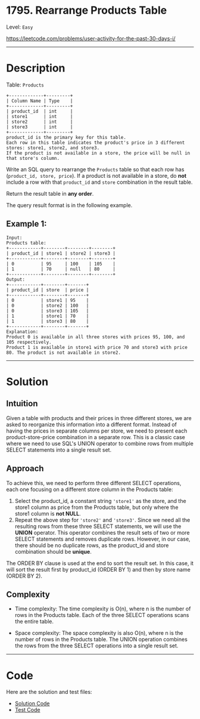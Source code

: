 # 1795. Rearrange Products Table

Level: `Easy`

https://leetcode.com/problems/user-activity-for-the-past-30-days-i/

---

# Description

Table: `Products`

    +-------------+---------+
    | Column Name | Type    |
    +-------------+---------+
    | product_id  | int     |
    | store1      | int     |
    | store2      | int     |
    | store3      | int     |
    +-------------+---------+
    product_id is the primary key for this table.
    Each row in this table indicates the product's price in 3 different stores: store1, store2, and store3.
    If the product is not available in a store, the price will be null in that store's column.

Write an SQL query to rearrange the `Products` table so that each row has (`product_id, store, price`). If a product is
not available in a store, do **not** include a row with that `product_id` and `store` combination in the result table.

Return the result table in **any order**.

The query result format is in the following example.

## Example 1:

    Input:
    Products table:
    +------------+--------+--------+--------+
    | product_id | store1 | store2 | store3 |
    +------------+--------+--------+--------+
    | 0          | 95     | 100    | 105    |
    | 1          | 70     | null   | 80     |
    +------------+--------+--------+--------+
    Output:
    +------------+--------+-------+
    | product_id | store  | price |
    +------------+--------+-------+
    | 0          | store1 | 95    |
    | 0          | store2 | 100   |
    | 0          | store3 | 105   |
    | 1          | store1 | 70    |
    | 1          | store3 | 80    |
    +------------+--------+-------+
    Explanation:
    Product 0 is available in all three stores with prices 95, 100, and 105 respectively.
    Product 1 is available in store1 with price 70 and store3 with price 80. The product is not available in store2.

---

# Solution

## Intuition

Given a table with products and their prices in three different stores, we are asked to reorganize this information into
a different format. Instead of having the prices in separate columns per store, we need to present each
product-store-price combination in a separate row. This is a classic case where we need to use SQL's UNION operator to
combine rows from multiple SELECT statements into a single result set.

## Approach

To achieve this, we need to perform three different SELECT operations, each one focusing on a different store column in
the Products table:

1. Select the product_id, a constant string `'store1'` as the store, and the store1 column as price from the Products
   table, but only where the store1 column is **not NULL**.
2. Repeat the above step for `'store2'` and `'store3'`.
   Since we need all the resulting rows from these three SELECT statements, we will use the **UNION** operator. This
   operator combines the result sets of two or more SELECT statements and removes duplicate rows. However, in our case,
   there should be no duplicate rows, as the product_id and store combination should be **unique**.

The ORDER BY clause is used at the end to sort the result set. In this case, it will sort the result first by
product_id (ORDER BY 1) and then by store name (ORDER BY 2).

## Complexity

- Time complexity:
  The time complexity is O(n), where n is the number of rows in the Products table. Each of the three SELECT operations
  scans the entire table.

- Space complexity:
  The space complexity is also O(n), where n is the number of rows in the Products table. The UNION operation combines
  the rows from the three SELECT operations into a single result set.

---

# Code

Here are the solution and test files:

- [Solution Code](./solution.sql)
- [Test Code](./solution_test.go)